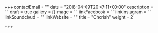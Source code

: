 +++
contactEmail = ""
date = "2018-04-09T20:47:11+00:00"
description = ""
draft = true
gallery = []
image = ""
linkFacebook = ""
linkInstagram = ""
linkSoundcloud = ""
linkWebsite = ""
title = "Chorish"
weight = 2

+++
